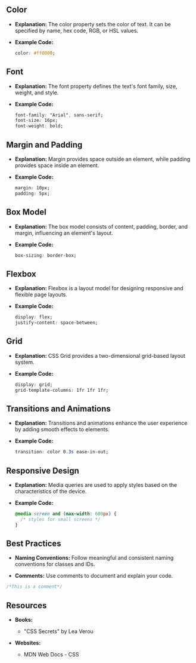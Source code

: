 ## Color

- **Explanation:**
  The color property sets the color of text. It can be specified by name, hex code, RGB, or HSL values.

- **Example Code:**
  ```css
  color: #ff0000;
  ```

## Font

- **Explanation:**
  The font property defines the text's font family, size, weight, and style.

- **Example Code:**
  ```css
  font-family: "Arial", sans-serif;
  font-size: 16px;
  font-weight: bold;
  ```

## Margin and Padding

- **Explanation:**
  Margin provides space outside an element, while padding provides space inside an element.

- **Example Code:**
  ```css
  margin: 10px;
  padding: 5px;
  ```

## Box Model

- **Explanation:**
  The box model consists of content, padding, border, and margin, influencing an element's layout.

- **Example Code:**
  ```css
  box-sizing: border-box;
  ```

## Flexbox

- **Explanation:**
  Flexbox is a layout model for designing responsive and flexible page layouts.

- **Example Code:**
  ```css
  display: flex;
  justify-content: space-between;
  ```

## Grid

- **Explanation:**
  CSS Grid provides a two-dimensional grid-based layout system.

- **Example Code:**
  ```css
  display: grid;
  grid-template-columns: 1fr 1fr 1fr;
  ```

## Transitions and Animations

- **Explanation:**
  Transitions and animations enhance the user experience by adding smooth effects to elements.

- **Example Code:**
  ```css
  transition: color 0.3s ease-in-out;
  ```

## Responsive Design

- **Explanation:**
  Media queries are used to apply styles based on the characteristics of the device.

- **Example Code:**
  ```css
  @media screen and (max-width: 600px) {
    /* styles for small screens */
  }
  ```

## Best Practices

- **Naming Conventions:**
  Follow meaningful and consistent naming conventions for classes and IDs.

- **Comments:**
  Use comments to document and explain your code.
  
```css
/*This is a comment*/
```

## Resources

- **Books:**
  - "CSS Secrets" by Lea Verou

- **Websites:**
  - MDN Web Docs - CSS